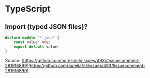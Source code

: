 # TypeScript

## Import \(typed JSON files\)?

```typescript
declare module "*.json" {
    const value: any;
    export default value;
}
```

Source: [https://github.com/aurelia/cli/issues/493\#issuecomment-281916899](https://github.com/aurelia/cli/issues/493#issuecomment-281916899)

